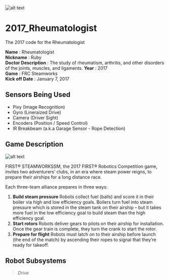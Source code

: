 ![alt text](http://www.firstinspires.org/sites/default/files/uploads/frc/2017-teaser-hero-image.jpg "First Steamworks")

# 2017_Rheumatologist
The 2017 code for the Rheumatologist

**Name** : Rheumatologist  
**Nickname** : Ruby  
**Doctor Description** : The study of rheumatism, arthritis, and other disorders of the joints, muscles, and ligaments.
**Year** : 2017  
**Game** : FRC Steamworks  
**Kick off Date** : January 7, 2017  

## Sensors Being Used
* Pixy      (Image Recognition)
* Gyro      (Lineraized Drive)
* Camera    (Driver Sight)
* Encoders  (Position / Speed Control)
* IR Breakbeam (a.k.a Garage Sensor - Rope Detection)

## Game Description
![alt text](http://imgsrv.moodyonthemarket.com/image/momprt/UserFiles/Image/FirstSteamworksField.jpg "Game Field Setup")

FIRST® STEAMWORKSSM, the 2017 FIRST® Robotics Competition game, invites two adventurers’ clubs,
in an era where steam power reigns, to prepare their airships for a long distance race.

Each three-team alliance prepares in three ways:

1. **Build steam pressure** Robots collect fuel (balls) and score it in their boiler via high and low efficiency goals. Boilers turn fuel into steam pressure which is stored in the steam tank on their airship – but it takes more fuel in the low efficiency goal to build steam than the high efficiency goal.
2. **Start rotors** Robots deliver gears to pilots on their airship for installation. Once the gear train is complete, they turn the crank to start the rotor.
3. **Prepare for flight** Robots must latch on to their airship before launch (the end of the match) by ascending their ropes to signal that they’re ready for takeoff.


## Robot Subsystems
>*Drive*

